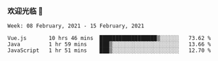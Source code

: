 ### 欢迎光临 👋

<!--
**lianganqing/lianganqing** is a ✨ _special_ ✨ repository because its `README.md` (this file) appears on your GitHub profile.

Here are some ideas to get you started:

- 🔭 I’m currently working on ...
- 🌱 I’m currently learning ...
- 👯 I’m looking to collaborate on ...
- 🤔 I’m looking for help with ...
- 💬 Ask me about ...
- 📫 How to reach me: ...
- 😄 Pronouns: ...
- ⚡ Fun fact: ...
-->
<!--START_SECTION:waka-->
```text
Week: 08 February, 2021 - 15 February, 2021

Vue.js       10 hrs 46 mins  ██████████████████▒░░░░░░   73.62 % 
Java         1 hr 59 mins    ███▒░░░░░░░░░░░░░░░░░░░░░   13.66 % 
JavaScript   1 hr 51 mins    ███▒░░░░░░░░░░░░░░░░░░░░░   12.70 % 
```
<!--END_SECTION:waka-->
